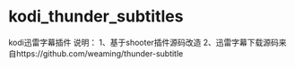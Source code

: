 # kodi_thunder_subtitles
kodi迅雷字幕插件
说明：
1、基于shooter插件源码改造
2、迅雷字幕下载源码来自https://github.com/weaming/thunder-subtitle
